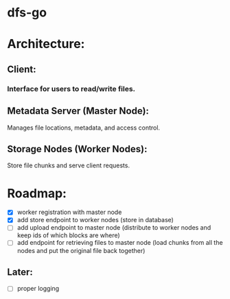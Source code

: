 # dfs-go


# Architecture:
## Client: 
### Interface for users to read/write files.

## Metadata Server (Master Node):
Manages file locations, metadata, and access control.

## Storage Nodes (Worker Nodes):
Store file chunks and serve client requests.


# Roadmap:

- [X] worker registration with master node
- [X] add store endpoint to worker nodes (store in database)
- [ ] add upload endpoint to master node (distribute to worker nodes and keep ids of which blocks are where)
- [ ] add endpoint for retrieving files to master node (load chunks from all the nodes and put the original file back together)

## Later:

- [ ] proper logging
